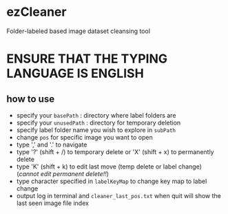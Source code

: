 # ezCleaner
Folder-labeled based image dataset cleansing tool

# **ENSURE THAT THE TYPING LANGUAGE IS ENGLISH**

## how to use
- specify your `basePath` : directory where label folders are
- specify your `unusedPath` : directory for temporary deletion
- specify label folder name you wish to explore in `subPath`
- change `pos` for specific image you want to open
- type ',' and '.' to navigate
- type '?' (shift + /) to temporary delete or 'X' (shift + x) to permanently delete
- type 'K' (shift + k) to edit last move (temp delete or label change) (*cannot edit permanent delete!!*)
- type character specified in `labelKeyMap` to change key map to label change
- output log in terminal and `cleaner_last_pos.txt` when quit will show the last seen image file index
